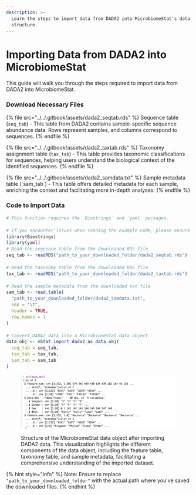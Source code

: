 ```yaml
---
description: >-
  Learn the steps to import data from DADA2 into MicrobiomeStat's data
  structure.
---
```


# Importing Data from DADA2 into MicrobiomeStat

This guide will walk you through the steps required to import data from DADA2 into MicrobiomeStat.

### Download Necessary Files

{% file src="../../.gitbook/assets/dada2_seqtab.rds" %}
Sequence table (`seq_tab`) - This table from DADA2 contains sample-specific sequence abundance data. Rows represent samples, and columns correspond to sequences.
{% endfile %}

{% file src="../../.gitbook/assets/dada2_taxtab.rds" %}
Taxonomy assignment table (`tax_tab`) - This table provides taxonomic classifications for sequences, helping users understand the biological context of the identified sequences.
{% endfile %}

{% file src="../../.gitbook/assets/dada2_samdata.txt" %}
Sample metadata table (\`sam\_tab\`) - This table offers detailed metadata for each sample, enriching the context and facilitating more in-depth analyses.
{% endfile %}

### Code to Import Data

```r
# This function requires the `Biostrings` and `yaml` packages.
 
# If you encounter issues when running the example code, please ensure that you have installed and loaded these packages.
library(Biostrings)
library(yaml)
# Read the sequence table from the downloaded RDS file
seq_tab <- readRDS("path_to_your_downloaded_folder/dada2_seqtab.rds")

# Read the taxonomy table from the downloaded RDS file
tax_tab <- readRDS("path_to_your_downloaded_folder/dada2_taxtab.rds")

# Read the sample metadata from the downloaded txt file
sam_tab <- read.table(
  "path_to_your_downloaded_folder/dada2_samdata.txt",
  sep = "\t",
  header = TRUE,
  row.names = 1
)

# Convert DADA2 data into a MicrobiomeStat data object
data_obj <- mStat_import_dada2_as_data_obj(
  seq_tab = seq_tab,
  tax_tab = tax_tab,
  sam_tab = sam_tab
)
```

<figure><img src="../../.gitbook/assets/Screenshot 2023-10-10 at 14.34.05.png" alt=""><figcaption><p>Structure of the MicrobiomeStat data object after importing DADA2 data. This visualization highlights the different components of the data object, including the feature table, taxonomy table, and sample metadata, facilitating a comprehensive understanding of the imported dataset.</p></figcaption></figure>

{% hint style="info" %}
Note: Ensure to replace `"path_to_your_downloaded_folder"` with the actual path where you've saved the downloaded files.
{% endhint %}
